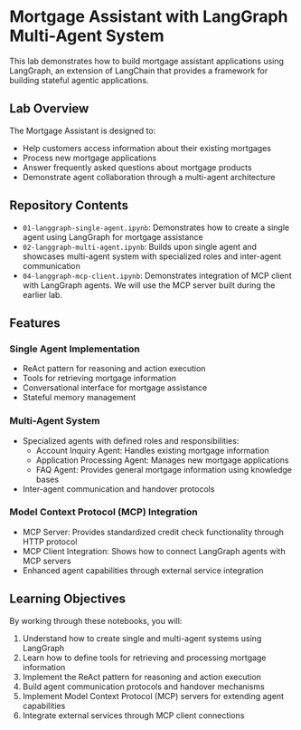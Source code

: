 # Mortgage Assistant with LangGraph Multi-Agent System

This lab demonstrates how to build mortgage assistant applications using LangGraph, an extension of LangChain that provides a framework for building stateful agentic applications. 

## Lab Overview

The Mortgage Assistant is designed to:
- Help customers access information about their existing mortgages
- Process new mortgage applications
- Answer frequently asked questions about mortgage products
- Demonstrate agent collaboration through a multi-agent architecture

## Repository Contents

- `01-langgraph-single-agent.ipynb`: Demonstrates how to create a single agent using LangGraph for mortgage assistance
- `02-langgraph-multi-agent.ipynb`: Builds upon single agent and showcases multi-agent system with specialized roles and inter-agent communication
- `04-langgraph-mcp-client.ipynb`: Demonstrates integration of MCP client with LangGraph agents. We will use the MCP server built during the earlier lab.

## Features

### Single Agent Implementation
- ReAct pattern for reasoning and action execution
- Tools for retrieving mortgage information
- Conversational interface for mortgage assistance
- Stateful memory management

### Multi-Agent System
- Specialized agents with defined roles and responsibilities:
  - Account Inquiry Agent: Handles existing mortgage information
  - Application Processing Agent: Manages new mortgage applications
  - FAQ Agent: Provides general mortgage information using knowledge bases
- Inter-agent communication and handover protocols

### Model Context Protocol (MCP) Integration
- MCP Server: Provides standardized credit check functionality through HTTP protocol
- MCP Client Integration: Shows how to connect LangGraph agents with MCP servers
- Enhanced agent capabilities through external service integration


## Learning Objectives

By working through these notebooks, you will:
1. Understand how to create single and multi-agent systems using LangGraph
2. Learn how to define tools for retrieving and processing mortgage information
3. Implement the ReAct pattern for reasoning and action execution
4. Build agent communication protocols and handover mechanisms
5. Implement Model Context Protocol (MCP) servers for extending agent capabilities
6. Integrate external services through MCP client connections